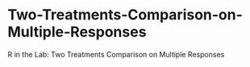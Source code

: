 # Two-Treatments-Comparison-on-Multiple-Responses
R in the Lab: Two Treatments Comparison on Multiple Responses
